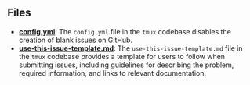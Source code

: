 
## Files
- **[config.yml](ISSUE_TEMPLATE/config.yml.driver.md)**: The `config.yml` file in the `tmux` codebase disables the creation of blank issues on GitHub.
- **[use-this-issue-template.md](ISSUE_TEMPLATE/use-this-issue-template.md.driver.md)**: The `use-this-issue-template.md` file in the `tmux` codebase provides a template for users to follow when submitting issues, including guidelines for describing the problem, required information, and links to relevant documentation.
